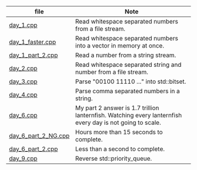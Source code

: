 file|Note
--|--
[day_1.cpp](day_1.cpp)|Read whitespace separated numbers from a file stream.
[day_1_faster.cpp](day_1_faster.cpp)|Read whitespace separated numbers into a vector in memory at once.
[day_1_part_2.cpp](day_1_part_2.cpp)|Read a number from a string stream.
[day_2.cpp](day_2.cpp)|Read whitespace separated string and number from a file stream.
[day_3.cpp](day_3.cpp)|Parse "00100 11110 ..." into std::bitset.
[day_4.cpp](day_4.cpp)|Parse comma separated numbers in a string.
[day_6.cpp](day_6.cpp)|My part 2 answer is 1.7 trillion lanternfish. Watching every lanternfish every day is not going to scale.
[day_6_part_2_NG.cpp](day_6_part_2_NG.cpp)|Hours more than 15 seconds to complete.
[day_6_part_2.cpp](day_6_part_2.cpp)|Less than a second to complete.
[day_9.cpp](day_9.cpp)|Reverse std::priority_queue.
